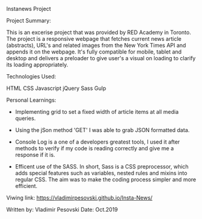 Instanews Project

Project Summary:

This is an excerise project that was provided by RED Academy in Toronto. The project is a responsive webpage that fetches current news article (abstracts), URL's and related images from the New York Times API and appends it on the webpage. It's fully compatible for mobile, tablet and desktop and delivers a preloader to give user's a visual on loading to clarify its loading appropriately.

Technologies Used:

HTML
CSS
Javascript
jQuery
Sass
Gulp

Personal Learnings:

* Implementing grid to set a fixed width of article items at all media queries.

* Using the jSon method 'GET' I was able to grab JSON formatted data.

* Console Log is a one of a developers greatest tools, I used it after methods to verify if my code is reading correctly and give me a response if it is.

* Efficent use of the SASS. In short, Sass is a CSS preprocessor, which adds special features such as variables, nested rules and mixins into regular CSS. The aim was to make the coding process simpler and more efficient.

Viwing link: 
https://vladimirpesovski.github.io/Insta-News/



Written by: Vladimir Pesovski
Date: Oct.2019
